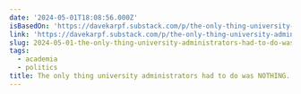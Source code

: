 ```yaml
---
date: '2024-05-01T18:08:56.000Z'
isBasedOn: 'https://davekarpf.substack.com/p/the-only-thing-university-administrators'
link: 'https://davekarpf.substack.com/p/the-only-thing-university-administrators'
slug: 2024-05-01-the-only-thing-university-administrators-had-to-do-was-nothing
tags:
  - academia
  - politics
title: The only thing university administrators had to do was NOTHING.
---
```


